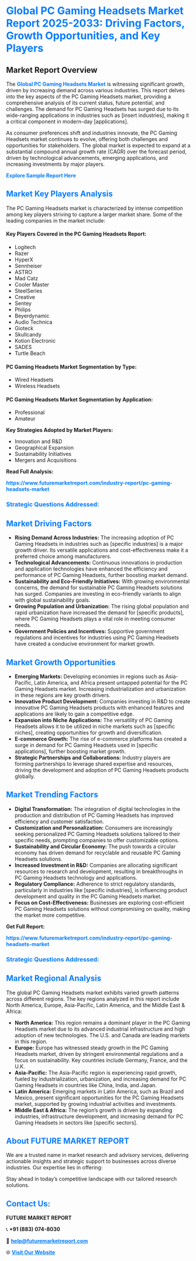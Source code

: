 <h1 style="color: #007BFF;">Global PC Gaming Headsets Market Report 2025-2033: Driving Factors, Growth Opportunities, and Key Players</h1>

<section id="overview">
<h2>Market Report Overview</h2>
<p>The <a href="https://www.futuremarketreport.com/industry-report/pc-gaming-headsets-market" style="color: #007BFF; text-decoration: none;"><strong>Global PC Gaming Headsets Market</strong></a> is witnessing significant growth, driven by increasing demand across various industries. This report delves into the key aspects of the PC Gaming Headsets market, providing a comprehensive analysis of its current status, future potential, and challenges. The demand for PC Gaming Headsets has surged due to its wide-ranging applications in industries such as [insert industries], making it a critical component in modern-day [applications].</p>
<p>As consumer preferences shift and industries innovate, the PC Gaming Headsets market continues to evolve, offering both challenges and opportunities for stakeholders. The global market is expected to expand at a substantial compound annual growth rate (CAGR) over the forecast period, driven by technological advancements, emerging applications, and increasing investments by major players.</p>
</section>

<section id="overview">
<p><a href="https://www.futuremarketreport.com/request-sample/reportId=81981" style="color: #007BFF; text-decoration: none;"><strong>Explore Sample Report Here</strong></a></p>
</section>

<section id="key-players">
<h2 style="color: #007BFF;">Market Key Players Analysis</h2>
<p>The PC Gaming Headsets market is characterized by intense competition among key players striving to capture a larger market share. Some of the leading companies in the market include:</p>
<h4>Key Players Covered in the PC Gaming Headsets Report:</h4>
<ul><li>Logitech</li><li>Razer</li><li>HyperX</li><li>Sennheiser</li><li>ASTRO</li><li>Mad Catz</li><li>Cooler Master</li><li>SteelSeries</li><li>Creative</li><li>Sentey</li><li>Philips</li><li>Beyerdynamic</li><li>Audio Technica</li><li>Gioteck</li><li>Skullcandy</li><li>Kotion Electronic</li><li>SADES</li><li>Turtle Beach</li></ul>
<h4>PC Gaming Headsets Market Segmentation by Type:</h4>
<ul><li>Wired Headsets</li><li>Wireless Headsets</li></ul>

<h4>PC Gaming Headsets Market Segmentation by Application:</h4>
<ul><li>Professional</li><li>Amateur</li></ul>
<p><strong>Key Strategies Adopted by Market Players:</strong></p>
<ul>
<li>Innovation and R&D</li>
<li>Geographical Expansion</li>
<li>Sustainability Initiatives</li>
<li>Mergers and Acquisitions</li>
</ul>
</section>

<section>
<p><strong>Read Full Analysis: </strong></p><a href="https://www.futuremarketreport.com/industry-report/pc-gaming-headsets-market" style="color: #007BFF; text-decoration: none;"><strong>https://www.futuremarketreport.com/industry-report/pc-gaming-headsets-market</strong></a>
<h3 style="color: #007BFF;">Strategic Questions Addressed:</h3>
</section>

<section id="driving-factors">
<h2 style="color: #007BFF;">Market Driving Factors</h2>
<ul>
<li><strong>Rising Demand Across Industries:</strong> The increasing adoption of PC Gaming Headsets in industries such as [specific industries] is a major growth driver. Its versatile applications and cost-effectiveness make it a preferred choice among manufacturers.</li>
<li><strong>Technological Advancements:</strong> Continuous innovations in production and application technologies have enhanced the efficiency and performance of PC Gaming Headsets, further boosting market demand.</li>
<li><strong>Sustainability and Eco-Friendly Initiatives:</strong> With growing environmental concerns, the demand for sustainable PC Gaming Headsets solutions has surged. Companies are investing in eco-friendly variants to align with global sustainability goals.</li>
<li><strong>Growing Population and Urbanization:</strong> The rising global population and rapid urbanization have increased the demand for [specific products], where PC Gaming Headsets plays a vital role in meeting consumer needs.</li>
<li><strong>Government Policies and Incentives:</strong> Supportive government regulations and incentives for industries using PC Gaming Headsets have created a conducive environment for market growth.</li>
</ul>
</section>

<section id="growth-opportunities">
<h2 style="color: #007BFF;">Market Growth Opportunities</h2>
<ul>
<li><strong>Emerging Markets:</strong> Developing economies in regions such as Asia-Pacific, Latin America, and Africa present untapped potential for the PC Gaming Headsets market. Increasing industrialization and urbanization in these regions are key growth drivers.</li>
<li><strong>Innovative Product Development:</strong> Companies investing in R&D to create innovative PC Gaming Headsets products with enhanced features and applications are likely to gain a competitive edge.</li>
<li><strong>Expansion into Niche Applications:</strong> The versatility of PC Gaming Headsets allows it to be utilized in niche markets such as [specific niches], creating opportunities for growth and diversification.</li>
<li><strong>E-commerce Growth:</strong> The rise of e-commerce platforms has created a surge in demand for PC Gaming Headsets used in [specific applications], further boosting market growth.</li>
<li><strong>Strategic Partnerships and Collaborations:</strong> Industry players are forming partnerships to leverage shared expertise and resources, driving the development and adoption of PC Gaming Headsets products globally.</li>
</ul>
</section>

<section id="trending-factors">
<h2 style="color: #007BFF;">Market Trending Factors</h2>
<ul>
<li><strong>Digital Transformation:</strong> The integration of digital technologies in the production and distribution of PC Gaming Headsets has improved efficiency and customer satisfaction.</li>
<li><strong>Customization and Personalization:</strong> Consumers are increasingly seeking personalized PC Gaming Headsets solutions tailored to their specific needs, prompting companies to offer customizable options.</li>
<li><strong>Sustainability and Circular Economy:</strong> The push towards a circular economy has driven demand for recyclable and reusable PC Gaming Headsets solutions.</li>
<li><strong>Increased Investment in R&D:</strong> Companies are allocating significant resources to research and development, resulting in breakthroughs in PC Gaming Headsets technology and applications.</li>
<li><strong>Regulatory Compliance:</strong> Adherence to strict regulatory standards, particularly in industries like [specific industries], is influencing product development and quality in the PC Gaming Headsets market.</li>
<li><strong>Focus on Cost-Effectiveness:</strong> Businesses are exploring cost-efficient PC Gaming Headsets solutions without compromising on quality, making the market more competitive.</li>
</ul>
</section>

<section>
<p><strong>Get Full Report: </strong></p><a href="https://www.futuremarketreport.com/industry-report/pc-gaming-headsets-market" style="color: #007BFF; text-decoration: none;"><strong>https://www.futuremarketreport.com/industry-report/pc-gaming-headsets-market</strong></a>
<h3 style="color: #007BFF;">Strategic Questions Addressed:</h3>
</section>


<section id="regional-analysis">
<h2 style="color: #007BFF;">Market Regional Analysis</h2>
<p>The global PC Gaming Headsets market exhibits varied growth patterns across different regions. The key regions analyzed in this report include North America, Europe, Asia-Pacific, Latin America, and the Middle East & Africa:</p>
<ul>
<li><strong>North America:</strong> This region remains a dominant player in the PC Gaming Headsets market due to its advanced industrial infrastructure and high adoption of new technologies. The U.S. and Canada are leading markets in this region.</li>
<li><strong>Europe:</strong> Europe has witnessed steady growth in the PC Gaming Headsets market, driven by stringent environmental regulations and a focus on sustainability. Key countries include Germany, France, and the U.K.</li>
<li><strong>Asia-Pacific:</strong> The Asia-Pacific region is experiencing rapid growth, fueled by industrialization, urbanization, and increasing demand for PC Gaming Headsets in countries like China, India, and Japan.</li>
<li><strong>Latin America:</strong> Emerging markets in Latin America, such as Brazil and Mexico, present significant opportunities for the PC Gaming Headsets market, supported by growing industrial activities and investments.</li>
<li><strong>Middle East & Africa:</strong> The region’s growth is driven by expanding industries, infrastructure development, and increasing demand for PC Gaming Headsets in sectors like [specific sectors].</li>
</ul>
</section>

<footer>
<h2 style="color: #007BFF;">About FUTURE MARKET REPORT</h2>
<p>We are a trusted name in market research and advisory services, delivering actionable insights and strategic support to businesses across diverse industries. Our expertise lies in offering:</p>

<p>Stay ahead in today’s competitive landscape with our tailored research solutions.</p>

<h2 style="color: #007BFF;">Contact Us:</h2>
<p><strong>FUTURE MARKET REPORT</strong></p>
<p>📞 <strong>+91 (883) 074-8030</strong></p>
<p>📧 <strong><a href="mailto:help@futuremarketreport.com" style="color: #007BFF;">help@futuremarketreport.com</a></strong></p>
<p>🌐 <strong><a href="https://www.futuremarketreport.com/" style="color: #007BFF;">Visit Our Website</a></strong></p>
</footer>